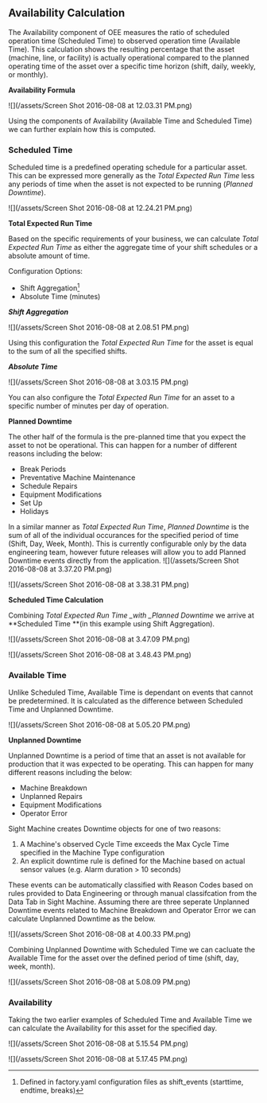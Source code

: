 ## **Availability Calculation**

The Availability component of OEE measures the ratio of scheduled operation time \(Scheduled Time\) to observed operation time \(Available Time\). This calculation shows the resulting percentage that the asset \(machine, line, or facility\) is actually operational compared to the planned operating time of the asset over a specific time horizon \(shift, daily, weekly, or monthly\).

**Availability Formula**

![](/assets/Screen Shot 2016-08-08 at 12.03.31 PM.png)

Using the components of Availability \(Available Time and Scheduled Time\) we can further explain how this is computed.

### **Scheduled Time**

Scheduled time is a predefined operating schedule for a particular asset. This can be expressed more generally as the _Total Expected Run Time_ less any periods of time when the asset is not expected to be running \(_Planned Downtime_\).

![](/assets/Screen Shot 2016-08-08 at 12.24.21 PM.png)

**Total Expected Run Time**

Based on the specific requirements of your business, we can calculate _Total Expected Run Time_ as either the aggregate time of your shift schedules or a absolute amount of time.

Configuration Options:

* Shift Aggregation[^2]
* Absolute Time \(minutes\)

**_Shift Aggregation_**

![](/assets/Screen Shot 2016-08-08 at 2.08.51 PM.png)

Using this configuration the _Total Expected Run Time_ for the asset is equal to the sum of all the specified shifts.

**_Absolute Time_**

![](/assets/Screen Shot 2016-08-08 at 3.03.15 PM.png)

You can also configure the _Total Expected Run Time_ for an asset to a specific number of minutes per day of operation.

**Planned Downtime**

The other half of the formula is the pre-planned time that you expect the asset to not be operational. This can happen for a number of different reasons including the below:

* Break Periods
* Preventative Machine Maintenance
* Schedule Repairs
* Equipment Modifications
* Set Up
* Holidays

In a similar manner as _Total Expected Run Time_, _Planned Downtime_ is the sum of all of the individual occurances for the specified period of time \(Shift, Day, Week, Month\). This is currently configurable only by the data engineering team, however future releases will allow you to add Planned Downtime events directly from the application.
![](/assets/Screen Shot 2016-08-08 at 3.37.20 PM.png)

![](/assets/Screen Shot 2016-08-08 at 3.38.31 PM.png)

**Scheduled Time Calculation**

Combining _Total Expected Run Time \_with \_Planned Downtime_ we arrive at **Scheduled Time **\(in this example using Shift Aggregation\).

![](/assets/Screen Shot 2016-08-08 at 3.47.09 PM.png)

![](/assets/Screen Shot 2016-08-08 at 3.48.43 PM.png)

### **Available Time**

Unlike Scheduled Time, Available Time is dependant on events that cannot be predetermined. It is calculated as the difference between Scheduled Time and Unplanned Downtime.

![](/assets/Screen Shot 2016-08-08 at 5.05.20 PM.png)

**Unplanned Downtime**

Unplanned Downtime is a period of time that an asset is not available for production that it was expected to be operating. This can happen for many different reasons including the below:

* Machine Breakdown
* Unplanned Repairs
* Equipment Modifications
* Operator Error

Sight Machine creates Downtime objects for one of two reasons:

1. A Machine's observed Cycle Time exceeds the Max Cycle Time specified in the Machine Type configuration
2. An explicit downtime rule is defined for the Machine based on actual sensor values \(e.g. Alarm duration &gt; 10 seconds\)

These events can be automatically classified with Reason Codes based on rules provided to Data Engineering or through manual classifcation from the Data Tab in Sight Machine. Assuming there are three seperate Unplanned Downtime events related to Machine Breakdown and Operator Error we can calculate Unplanned Downtime as the below.

![](/assets/Screen Shot 2016-08-08 at 4.00.33 PM.png)

Combining Unplanned Downtime with Scheduled Time we can cacluate the Available Time for the asset over the defined period of time \(shift, day, week, month\).

![](/assets/Screen Shot 2016-08-08 at 5.08.09 PM.png)

### **Availability**

Taking the two earlier examples of Scheduled Time and Available Time we can calculate the Availability for this asset for the specified day.

![](/assets/Screen Shot 2016-08-08 at 5.15.54 PM.png)

![](/assets/Screen Shot 2016-08-08 at 5.17.45 PM.png)

[^1]: file:\/\/\/Users\/Roger\_SM\/Downloads\/OEE\_Availability\_Definition.pdf

[^2]: Defined in factory.yaml configuration files as shift\_events \(starttime, endtime, breaks\)

